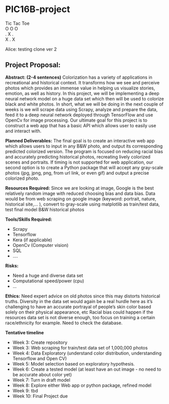 # PIC16B-project

Tic Tac Toe <br>
O    O     O <br>
.    X     . <br>
X    .     X <br>

Alice: testing clone ver 2

## Project Proposal:

**Abstract: (2-4 sentences)**
Colorization has a variety of applications in recreational and historical context. It transforms how we see and perceive photos which provides an immense value in helping us visualize stories, emotion, as well as history. In this project, we will be implementing a deep neural network model on a huge data set which then will be used to colorize black and white photos. In short, what we will be doing in the next couple of weeks is we will scrape data using Scrapy, analyze and prepare the data, feed it to a deep neural network deployed through TensorFlow and use OpenCv for image processing. Our ultimate goal for this project is to construct a web app that has a basic API which allows user to easily use and interact with.

**Planned Deliverables:**
The final goal is to create an interactive web app which allows users to input in any B&W photo, and output its corresponding predicted colorized version. The program is focused on reducing racial bias and accurately predicting historical photos, recreating lively colorized scenes and portraits. 
If timing is not supported for web application, our second option is to create a Python package that will accept any gray-scale photos (jpg, jpng, png, from url link, or even gif) and output a precise colorized photo.

**Resources Required:**
Since we are looking at image, Google is the best relatively random image with reduced choosing bias and data bias.
Data would be from web scraping on google image (keyword: portrait, nature, historical site,... ), convert to gray-scale using matplotlib as train/test data, test final model B&W historical photos

**Tools/Skills Required:**
- Scrapy
- Tensorflow
- Kera (if applicable)
- OpenCv (Computer vision)
- SQL
- ....

**Risks:**
- Need a huge and diverse data set
- Computational speed/power (cpu)
- ...

**Ethics:**
Need expert advice on old photos since this may distorts historical truths.
Diversity in the data set would again be a real hurdle here as it’s challenging to have an accurate portrayal of people’s skin color based solely on their physical appearance, etc
Racial bias could happen if the resources data set is not diverse enough, too focus on training a certain race/ethnicity for example. Need to check the database. 


**Tentative timeline**<br>
- Week 3: Create repository <br>
- Week 3: Web scraping for train/test data set of 1,000,000 photos<br>
- Week 4: Data Exploratory (understand color distribution, understanding Tensorflow and Open CV)<br>
- Week 5: Model selection based on exploratory hypothesis.<br>
- Week 6: Create a tested model (at least have an out image - no need to be accurate about color yet)<br>
- Week 7: Turn in draft model<br>
- Week 8: Explore either Web app or python package, refined model<br>
- Week 9: tbd <br>
- Week 10: Final Project due


